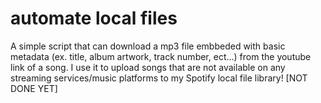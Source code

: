 
# automate local files
A simple script that can download a mp3 file embbeded with basic metadata (ex. title, album artwork, track number, ect...) from the youtube link of a song. 
I use it to upload songs that are not available on any streaming services/music platforms to my Spotify local file library! [NOT DONE YET]




